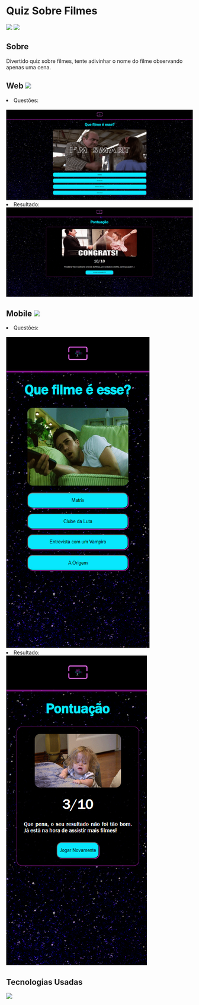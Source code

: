 # Quiz Sobre Filmes
<img src="https://media.giphy.com/media/2eKfq00HWfb91flICf/giphy.gif" width="40"/> <img src="https://media.giphy.com/media/VeBcPQ8afEgvTWQMt3/giphy.gif" width="40"/>
## Sobre
<p>Divertido quiz sobre filmes, tente adivinhar o nome do filme observando apenas uma cena.</p>

## Web <img src="https://media.giphy.com/media/FWyLGar0fQADQeKWYc/giphy.gif" width="40"/>
<li>Questões:</li><br>
<img src="quiz-filmes/imgs/questao.PNG"/>
<li>Resultado:</li>
<img src="quiz-filmes/imgs/resultado.PNG"/>

## Mobile <img src="https://media.giphy.com/media/SQTSmiJl0uKoZNdv1T/giphy.gif" width="40"/>
<li>Questões:</li><br>
<img src="quiz-filmes/imgs/questaoMobile.PNG"/> 

<li>Resultado:</li>
<img src="quiz-filmes/imgs/resultadoMobile.PNG"/>

## Tecnologias Usadas
<img src="https://media.giphy.com/media/zbMRZx113HKBkeCwrm/giphy.gif" width="200"/>
